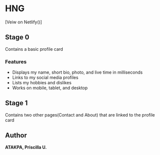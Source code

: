 # HNG
[Veiw on Netlify()]
## Stage 0
Contains a basic profile card 

### Features
* Displays my name, short bio, photo, and live time in milliseconds
* Links to my social media profiles
* Lists my hobbies and dislikes
* Works on mobile, tablet, and desktop
## Stage 1
Contains two other pages(Contact and About) that are linked to the profile card

## Author
**ATAKPA, Priscilla U.**
